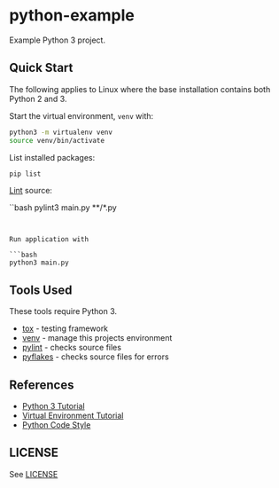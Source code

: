 # python-example

Example Python 3 project.

## Quick Start

The following applies to Linux where the base installation contains both Python
2 and 3.

Start the virtual environment, `venv` with:

```bash
python3 -m virtualenv venv
source venv/bin/activate
```

List installed packages:

```bash
pip list
```

[Lint](https://www.pylint.org/) source:

``bash
pylint3 main.py **/*.py
```


Run application with

```bash
python3 main.py
```


## Tools Used

These tools require Python 3.

* [tox](https://tox.readthedocs.io/en/latest/) - testing framework
* [venv](https://docs.python.org/3/library/venv.html) - manage this projects environment
* [pylint](https://www.pylint.org/) - checks source files
* [pyflakes](https://pypi.org/project/pyflakes/) - checks source files for errors

## References

* [Python 3 Tutorial](https://docs.python.org/3/tutorial/)
* [Virtual Environment Tutorial](https://realpython.com/python-virtual-environments-a-primer/)
* [Python Code Style](https://github.com/google/styleguide/blob/gh-pages/pyguide.md)

## LICENSE

See [LICENSE](./LICENSE)
